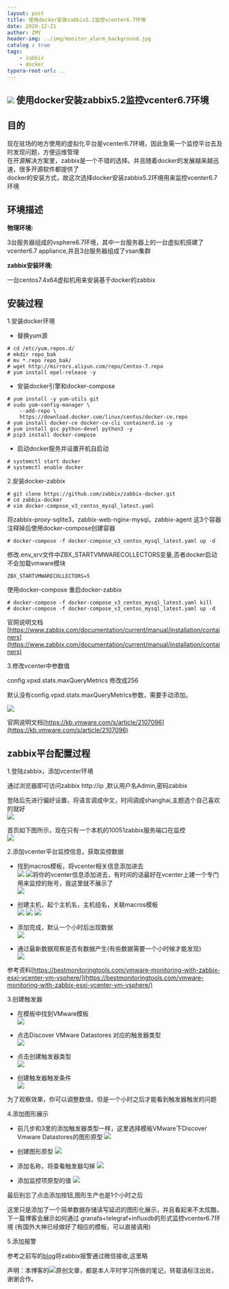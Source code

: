 ```yaml
---
layout: post
title: 使用docker安装zabbix5.2监控vcenter6.7环境
date: 2020-12-21
author: ZMY
header-img: ../img/monitor_alarm_background.jpg
catalog : true
tags:
    - zabbix
    - docker  
typora-root-url: ..
---
```


## <img class="original" src='/img/original.png'> 使用docker安装zabbix5.2监控vcenter6.7环境

## 目的

现在驻场的地方使用的虚拟化平台是vcenter6.7环境，因此急需一个监控平台去及时发现问题，方便运维管理  
在开源解决方案里，zabbix是一个不错的选择。并且随着docker的发展越来越迅速，很多开源软件都提供了  
docker的安装方式，故这次选择docker安装zabbix5.2环境用来监控vcenter6.7环境  

## 环境描述

**物理环境:**

3台服务器组成的vsphere6.7环境，其中一台服务器上的一台虚拟机搭建了vcenter6.7 appliance,并且3台服务器组成了vsan集群

**zabbix安装环境:**

一台centos7.4x64虚拟机用来安装基于docker的zabbix

## 安装过程

1.安装docker环境

- 替换yum源
```
# cd /etc/yum.repos.d/
# mkdir repo_bak
# mv *.repo repo_bak/
# wget http://mirrors.aliyun.com/repo/Centos-7.repo
# yum install epel-release -y
```

- 安装docker引擎和docker-compose
```
# yum install -y yum-utils git
# sudo yum-config-manager \
    --add-repo \
    https://download.docker.com/linux/centos/docker-ce.repo
# yum install docker-ce docker-ce-cli containerd.io -y
# yum install gcc python-devel python3 -y
# pip3 install docker-compose
```

- 启动docker服务并设置开机自启动  
```
# systemctl start docker
# systemctl enable docker
```

2.安装docker-zabbix  
```
# git clone https://github.com/zabbix/zabbix-docker.git
# cd zabbix-docker
# vim docker-compose_v3_centos_mysql_latest.yaml
```

将zabbix-proxy-sqlite3，zabbix-web-nginx-mysql，zabbix-agent 这3个容器注释掉后使用docker-compose创建容器  
```
# docker-compose -f docker-compose_v3_centos_mysql_latest.yaml up -d
```

修改.env_srv文件中ZBX_STARTVMWARECOLLECTORS变量,否者docker启动不会加载vmware模块  
```
ZBX_STARTVMWARECOLLECTORS=5
```

使用docker-compose 重启docker-zabbix  
```
# docker-compose -f docker-compose_v3_centos_mysql_latest.yaml kill
# docker-compose -f docker-compose_v3_centos_mysql_latest.yaml up -d
```
官网说明文档[https://www.zabbix.com/documentation/current/manual/installation/containers](https://www.zabbix.com/documentation/current/manual/installation/containers)

3.修改vcenter中参数值

config.vpxd.stats.maxQueryMetrics 修改成256

默认没有config.vpxd.stats.maxQueryMetrics参数，需要手动添加。

![](/img/2020-12-21/1.png)

官网说明文档[https://kb.vmware.com/s/article/2107096](https://kb.vmware.com/s/article/2107096)

## zabbix平台配置过程

1.登陆zabbix，添加vcenter环境  

通过浏览器即可访问zabbix http://ip  ,默认用户名Admin,密码zabbix      

登陆后先进行偏好设置，将语言调成中文，时间调成shanghai,主题选个自己喜欢的就好      
![](/img/2020-12-21/2.png)

首页如下图所示，现在只有一个本机的10051zabbix服务端口在监控  
![](/img/2020-12-21/3.png)

2.添加vcenter平台监控信息，获取监控数据  

- 找到macros模板，将vcenter相关信息添加进去  
  ![](/img/2020-12-21/4.png)
  ![](/img/2020-12-21/5.png)将你的vcenter信息添加进去，有时间的话最好在vcenter上建一个专门用来监控的账号，我这里就不展示了  
  ![](/img/2020-12-21/6.png)

- 创建主机，起个主机名，主机组名，关联macros模板  
  ![](/img/2020-12-21/7.png)
  ![](/img/2020-12-21/7_5.png)
  ![](/img/2020-12-21/8.png)

- 添加完成，默认一个小时后出现数据  
  ![](/img/2020-12-21/12.png)

- 通过最新数据观察是否有数据产生(有些数据需要一个小时候才能发现)  
  ![](/img/2020-12-21/13.png)

参考资料[https://bestmonitoringtools.com/vmware-monitoring-with-zabbix-esxi-vcenter-vm-vsphere/](https://bestmonitoringtools.com/vmware-monitoring-with-zabbix-esxi-vcenter-vm-vsphere/)

3.创建触发器

- 在模板中找到VMware模板  
![](/img/2020-12-21/14.png)

- 点击Discover VMware Datastores 对应的触发器类型  
![](/img/2020-12-21/15.png)

- 点击创建触发器类型  
![](/img/2020-12-21/16.png)

- 创建触发器触发条件  
![](/img/2020-12-21/17.png)

为了观察效果，你可以调整数值，但是一个小时之后才能看到触发器触发的问题  

4.添加图形展示  

- 前几步和3里的添加触发器类型一样，这里选择模板VMware下Discover Vmware Datastores的图形原型
![](/img/2020-12-21/18.png)

- 创建图形原型
![](/img/2020-12-21/19.png)

- 添加名称，将查看触发器勾掉
![](/img/2020-12-21/20.png)

- 添加监控项原型的值
![](/img/2020-12-21/21.png)

最后别忘了点击添加按钮,图形生产也是1个小时之后  

这里只是添加了一个简单数据存储读写延迟的图形化展示，并且看起来不太炫酷，下一篇博客会展示如何通过  granafa+telegraf+influxdb的形式监控vcenter6.7环境 (有国外大神已经做好了相应的模板，可以直接调用)    



5.添加报警

参考之前写的[blog](https://276622709.github.io/2018/10/21/zabbix4.0%E5%88%9D%E4%BD%93%E9%AA%8C/)将zabbix报警通过微信接收,这里略  





声明：本博客的<img class="original" src='/img/original.png'>原创文章，都是本人平时学习所做的笔记，转载请标注出处，谢谢合作。
